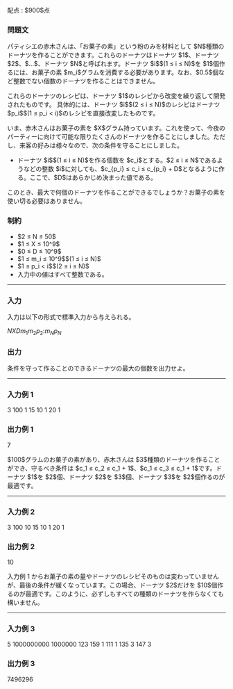 
<div>

<span>

<span>

<p>
配点 : $900$点
</p>

<div>

<section>

### **問題文**

<p>
パティシエの赤木さんは、「お菓子の素」という粉のみを材料として $N$種類のドーナツを作ることができます。これらのドーナツはドーナツ $1$、ドーナツ $2$、$...$、ドーナツ $N$と呼ばれます。ドーナツ $i$$(1 ≤ i ≤ N)$を $1$個作るには、お菓子の素 $m_i$グラムを消費する必要があります。なお、$0.5$個など整数でない個数のドーナツを作ることはできません。
</p>

<p>
これらのドーナツのレシピは、ドーナツ $1$のレシピから改変を繰り返して開発されたものです。
具体的には、ドーナツ $i$$(2 ≤ i ≤ N)$のレシピはドーナツ $p_i$$(1 ≤ p_i < i)$のレシピを直接改変したものです。
</p>

<p>
いま、赤木さんはお菓子の素を $X$グラム持っています。これを使って、今夜のパーティーに向けて可能な限りたくさんのドーナツを作ることにしました。ただし、来客の好みは様々なので、次の条件を守ることにしました。
</p>

<ul>

<li>
ドーナツ $i$$(1 ≤ i ≤ N)$を作る個数を $c_i$とする。$2 ≤ i ≤ N$であるようなどの整数 $i$に対しても、$c_{p_i} ≤ c_i ≤ c_{p_i} + D$となるように作る。ここで、$D$はあらかじめ決まった値である。
</li>

</ul>

<p>
このとき、最大で何個のドーナツを作ることができるでしょうか？お菓子の素を使い切る必要はありません。
</p>

</section>

</div>

<div>

<section>

### **制約**

<ul>

<li>
$2 ≤ N ≤ 50$
</li>

<li>
$1 ≤ X ≤ 10^9$
</li>

<li>
$0 ≤ D ≤ 10^9$
</li>

<li>
$1 ≤ m_i ≤ 10^9$$(1 ≤ i ≤ N)$
</li>

<li>
$1 ≤ p_i < i$$(2 ≤ i ≤ N)$
</li>

<li>
入力中の値はすべて整数である。
</li>

</ul>

</section>

</div>

---

<div>

<div>

<section>

### **入力**

<p>
入力は以下の形式で標準入力から与えられる。
</p>

<div>

$N$$X$$D$$m_1$$m_2$$p_2$$:$$m_N$$p_N$
</div>

</section>

</div>

<div>

<section>

### **出力**

<p>
条件を守って作ることのできるドーナツの最大の個数を出力せよ。
</p>

</section>

</div>

</div>

---

<div>

<section>

### **入力例 1**

<div>

3 100 1
15
10 1
20 1

</div>

</section>

</div>

<div>

<section>

### **出力例 1**

<div>

7

</div>

<p>
$100$グラムのお菓子の素があり、赤木さんは $3$種類のドーナツを作ることができ、守るべき条件は $c_1 ≤ c_2 ≤ c_1 + 1$、$c_1 ≤ c_3 ≤ c_1 + 1$です。ドーナツ $1$を $2$個、ドーナツ $2$を $3$個、ドーナツ $3$を $2$個作るのが最適です。
</p>

</section>

</div>

---

<div>

<section>

### **入力例 2**

<div>

3 100 10
15
10 1
20 1

</div>

</section>

</div>

<div>

<section>

### **出力例 2**

<div>

10

</div>

<p>
入力例 1 からお菓子の素の量やドーナツのレシピそのものは変わっていませんが、最後の条件が緩くなっています。この場合、ドーナツ $2$だけを $10$個作るのが最適です。このように、必ずしもすべての種類のドーナツを作らなくても構いません。
</p>

</section>

</div>

---

<div>

<section>

### **入力例 3**

<div>

5 1000000000 1000000
123
159 1
111 1
135 3
147 3

</div>

</section>

</div>

<div>

<section>

### **出力例 3**

<div>

7496296

</div>

</section>

</div>

</span>

</span>

</div>
